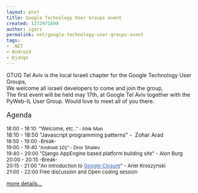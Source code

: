 ```yaml
---
layout: post
title: Google Technology User Groups event
created: 1272971899
author: igorz
permalink: net/google-technology-user-groups-event
tags:
- .NET
- Android
- Django
---
```

<div>GTUG Tel Aviv is the  local Israeli chapter for the Google Technology User Groups,</div>
<div>We  welcome all israeli developers to come and join the group,&nbsp;</div>
<div>The  first event will be held may 17th, at Google Tel Aviv together with the  PyWeb-IL User Group. Would love to meet all of you there.</div>
<div>&nbsp;</div>
<div><span style="font-size: 18px;">Agenda</span><br />
&nbsp;</div>
<div>
<div><span style="font-size: small; white-space: pre-wrap;">18:00 - 18:10  &quot;Welcome, etc..<span style="font-family: arial; white-space: normal;"><span style="font-family: arial,sans-serif; white-space: pre-wrap;">&quot; - Ahik Man</span></span></span></div>
<div><span style="white-space: pre-wrap;">18:10 - 18:50 <span style="white-space: normal; border-collapse: collapse;">&quot;Javascript   programming patterns&quot; - &nbsp;Zohar Arad</span></span></div>
</div>
<div><span style="font-size: small; white-space: pre-wrap;">18:50 - 19:00 -Break-</span></div>
<div><font size="2"><span style="white-space: pre-wrap;">19:00 - 19:40 <span style="font-family: arial,sans-serif,Arial Unicode MS; white-space: normal; font-size: 13px; border-collapse: collapse;">&quot;<span style="font-family: arial,sans-serif;">Android 101&quot; -&nbsp;Dror Shalev</span></span></span></font></div>
<div><font size="2"><span style="white-space: pre-wrap;"><span style="white-space: normal; font-size: 13px;">
<div><span style="font-size: small; white-space: pre-wrap;">19:40 - 20:00&nbsp;<span style="white-space: normal; font-size: 13px; border-collapse: collapse;">&quot;Django AppEngine based  platform building site&quot; - Alon Burg</span></span></div>
<div><span style="font-size: small; white-space: pre-wrap;">20:00 - 20:15 -Break-</span></div>
<div><span style="white-space: pre-wrap;"><span style="font-size: small;">20:15 - 21:00 &quot;<span style="white-space: normal; font-size: 13px; border-collapse: collapse;">An introduction to&nbsp;<a style="color: rgb(42, 93, 176);" rel="nofollow" href="http://code.google.com/closure/">Google Closure</a>&quot;</span> - Ariel Kroszynski</span></span></div>
<div><span style="white-space: pre-wrap;"><span style="font-size: small;">21:00 - 22:00 Free discussion and Open coding session</span></span></div>
</span></span></font></div>
<p><a href="http://tlv.gtugs.org/">more details...</a></p>
